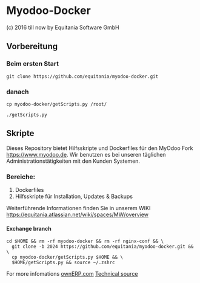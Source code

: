 # Myodoo-Docker

(c) 2016 till now by Equitania Software GmbH

## Vorbereitung

### Beim ersten Start

`git clone https://github.com/equitania/myodoo-docker.git`

### danach

`cp myodoo-docker/getScripts.py /root/`

`./getScripts.py`

## Skripte

Dieses Repository bietet Hilfsskripte und Dockerfiles für den MyOdoo Fork https://www.myodoo.de.
Wir benutzen es bei unseren täglichen Administrationstätigkeiten mit den Kunden Systemen.

### Bereiche:

1. Dockerfiles
2. Hilfsskripte für Installation, Updates & Backups

Weiterführende Informationen finden Sie in unserem WIKI https://equitania.atlassian.net/wiki/spaces/MW/overview

#### Exchange branch

```shell
cd $HOME && rm -rf myodoo-docker && rm -rf nginx-conf && \
  git clone -b 2024 https://github.com/equitania/myodoo-docker.git && \
  cp myodoo-docker/getScripts.py $HOME && \
  $HOME/getScripts.py && source ~/.zshrc
```

For more infomations [ownERP.com](https://www.ownerp.com)
[Technical source](https://github.com/equitania/myodoo-docker)
